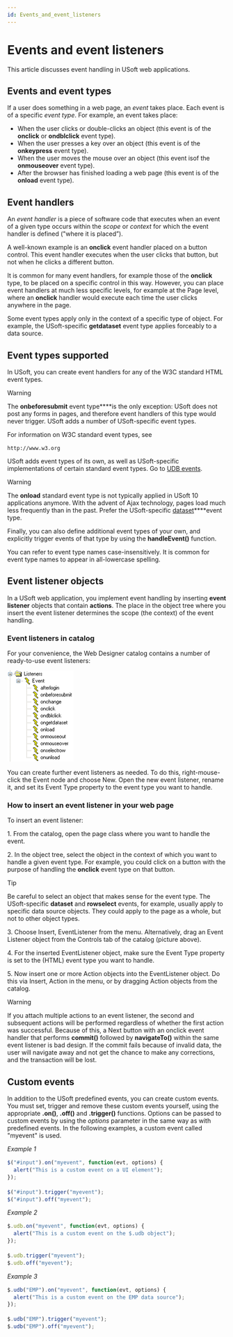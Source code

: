 ```yaml
---
id: Events_and_event_listeners
---
```


# Events and event listeners

This article discusses event handling in USoft web applications.

## Events and event types

If a user does something in a web page, an *event* takes place. Each event is of a specific *event type*. For example, an event takes place:

- When the user clicks or double-clicks an object (this event is of the **onclick** or **ondblclick** event type).
- When the user presses a key over an object (this event is of the **onkeypress** event type).
- When the user moves the mouse over an object (this event isof the **onmouseover** event type).
- After the browser has finished loading a web page (this event is of the **onload** event type).

## Event handlers

An *event handler* is a piece of software code that executes when an event of a given type occurs within the *scope* or *context* for which the event handler is defined ("where it is placed”).

A well-known example is an **onclick** event handler placed on a button control. This event handler executes when the user clicks that button, but not when he clicks a different button.

It is common for many event handlers, for example those of the **onclick** type, to be placed on a specific control in this way. However, you can place event handlers at much less specific levels, for example at the Page level, where an **onclick** handler would execute each time the user clicks anywhere in the page.

Some event types apply only in the context of a specific type of object. For example, the USoft-specific **getdataset** event type applies forceably to a data source.

## Event types supported

In USoft, you can create event handlers for any of the W3C standard HTML event types.

> [!WARNING]
> The **onbeforesubmit** event type****is the only exception: USoft does not post any forms in pages, and therefore event handlers of this type would never trigger. USoft adds a number of USoft-specific event types.

For information on W3C standard event types, see

```
http://www.w3.org
```

USoft adds event types of its own, as well as USoft-specific implementations of certain standard event types. Go to [UDB events](/docs/Web_and_app_UIs/UDB_Events).

> [!WARNING]
> The **onload** standard event type is not typically applied in USoft 10 applications anymore. With the advent of Ajax technology, pages load much less frequently than in the past. Prefer the USoft-specific [dataset](/docs/Web_and_app_UIs/UDB_Events/dataset.md)****event type.

Finally, you can also define additional event types of your own, and explicitly trigger events of that type by using the **handleEvent()** function.

You can refer to event type names case-insensitively. It is common for event type names to appear in all-lowercase spelling.

## Event listener objects

In a USoft web application, you implement event handling by inserting **event listener** objects that contain **actions**. The place in the object tree where you insert the event listener determines the scope (the context) of the event handling.

### Event listeners in catalog

For your convenience, the Web Designer catalog contains a number of ready-to-use event listeners:

![](./assets/b5d869c1-8a97-430d-b7ba-f5b816d84fa8.png)

You can create further event listeners as needed. To do this, right-mouse-click the Event node and choose New. Open the new event listener, rename it, and set its Event Type property to the event type you want to handle.

### How to insert an event listener in your web page

To insert an event listener:

1. From the catalog, open the page class where you want to handle the event.

2. In the object tree, select the object in the context of which you want to handle a given event type. For example, you could click on a button with the purpose of handling the **onclick** event type on that button.

> [!TIP]
> Be careful to select an object that makes sense for the event type. The USoft-specific **dataset** and **rowselect** events, for example, usually apply to specific data source objects. They could apply to the page as a whole, but not to other object types.

3. Choose Insert, EventListener from the menu. Alternatively, drag an Event Listener object from the Controls tab of the catalog (picture above).

4. For the inserted EventListener object, make sure the Event Type property is set to the (HTML) event type you want to handle.

5. Now insert one or more Action objects into the EventListener object. Do this via Insert, Action in the menu, or by dragging Action objects from the catalog.

> [!WARNING]
> If you attach multiple actions to an event listener, the second and subsequent actions will be performed regardless of whether the first action was successful. Because of this, a Next button with an onclick event handler that performs **commit()** followed by **navigateTo()** within the same event listener is bad design. If the commit fails because of invalid data, the user will navigate away and not get the chance to make any corrections, and the transaction will be lost.

## Custom events

In addition to the USoft predefined events, you can create custom events. You must set, trigger and remove these custom events yourself, using the appropriate **.on()**, **.off()** and **.trigger()** functions. Options can be passed to custom events by using the *options* parameter in the same way as with predefined events. In the following examples, a custom event called "myevent" is used.

*Example 1*

```js
$("#input").on("myevent", function(evt, options) {
  alert("This is a custom event on a UI element"); 
});

$("#input").trigger("myevent");
$("#input").off("myevent");
```

*Example 2*

```js
$.udb.on("myevent", function(evt, options) {
  alert("This is a custom event on the $.udb object"); 
});

$.udb.trigger("myevent");
$.udb.off("myevent");
```

*Example 3*

```js
$.udb("EMP").on("myevent", function(evt, options) {
  alert("This is a custom event on the EMP data source"); 
});

$.udb("EMP").trigger("myevent");
$.udb("EMP").off("myevent");
```